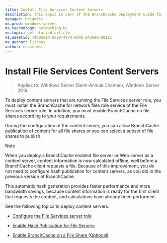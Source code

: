 ```yaml
---
title: Install File Services Content Servers
description: This topic is part of the BranchCache Deployment Guide for Windows Server 2016, which demonstrates how to deploy BranchCache in distributed and hosted cache modes to optimize WAN bandwidth usage in branch offices
manager: brianlic
ms.prod: windows-server
ms.technology: networking-bc
ms.topic: get-started-article
ms.assetid: 74b0a5ed-dc20-4974-9d4b-2426987a01a1
ms.author: lizross
author: eross-msft
---
```

# Install File Services Content Servers

>Applies to: Windows Server (Semi-Annual Channel), Windows Server 2016

To deploy content servers that are running the File Services server role, you must install the BranchCache for network files role service of the File Services server role. In addition, you must enable BranchCache on file shares according to your requirements.  
  
During the configuration of the content server, you can allow BranchCache publication of content for all file shares or you can select a subset of file shares to publish.  
  
> [!NOTE]  
> When you deploy a BranchCache enabled file server or Web server as a content server, content information is now calculated offline, well before a BranchCache client requests a file. Because of this improvement, you do not need to configure hash publication for content servers, as you did in the previous version of BranchCache.  
>   
> This automatic hash generation provides faster performance and more bandwidth savings, because content information is ready for the first client that requests the content, and calculations have already been performed.  
  
See the following topics to deploy content servers.  
  
-   [Configure the File Services server role](../../branchcache/deploy/Configure-the-File-Services-server-role.md)  
  
-   [Enable Hash Publication for File Servers](../../branchcache/deploy/Enable-Hash-Publication-for-File-Servers.md)  
  
-   [Enable BranchCache on a File Share &#40;Optional&#41;](../../branchcache/deploy/enable-bc-on-file-share.md)  
  


